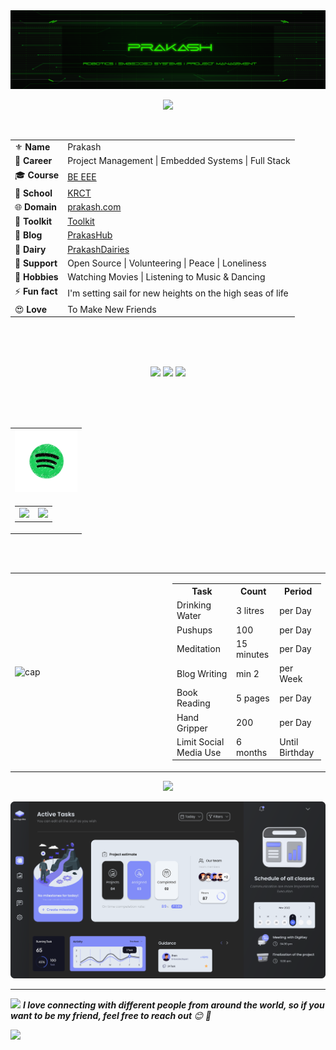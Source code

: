 <div id="header" align="center">
<img src="./cov.svg" alt="Prakash" href="https://prakashravichandran.com/">
</div>
<p align="center">
 <img src="https://profile-counter.glitch.me/PrakasRavichandran/count.svg?bgcolor=FFFFFF&color=00F70A"/>
</p>
<br>
    <table align="center">
        <tr><td>⚜ <b>Name</b></td><td>Prakash</td></tr>
        <tr><td>💼 <b>Career</b></td><td>Project Management | Embedded Systems |  Full Stack</td></tr>
        <tr><td>🎓 <b>Course</b></td><td><a href="https://blog-pink.netlify.app/">BE EEE</a></td></tr>
        <tr><td>🎒 <b>School</b></td><td><a href="https://krct.ac.in/about.php?cat=1&id=46">KRCT</a></td></tr>
        <tr><td>🌐 <b>Domain</b></td><td><a href="https://prakashravichandran.com">prakash.com</a></td></tr>
        <tr><td>🧰 <b>Toolkit</b></td><td> <a href="https://prakashravichandran.com/#skills"> Toolkit </a></td></tr>
        <tr><td>📄 <b>Blog</b></td><td> <a href="https://blog-prakash.netlify.app/"> PrakasHub</a></td></tr>
        <tr><td>📓 <b>Dairy</b></td><td> <a href="https://prakashdairies.netlify.app/"> PrakashDairies</a></td></tr>
        <tr><td>🧙 <b>Support</b></td><td>Open Source | Volunteering |  Peace | Loneliness</td></tr>
        <tr><td>💖 <b>Hobbies</b></td><td>Watching Movies | Listening to Music & Dancing </td></tr>
        <tr><td>⚡ <b>Fun fact</b></td><td>I'm setting sail for new heights on the high seas of life</td></tr>
        <tr><td>😍 <b>Love</b></td><td>To Make New Friends</td></tr>
    </table>
    
<br>
<!--<div align="center">
<img src="https://media2.giphy.com/media/v1.Y2lkPTc5MGI3NjExZDRxcmFjOGxyM3NrZHlzbXJjcXFxcTVieGI4d3Fwam1vdHN3anBwZCZlcD12MV9pbnRlcm5hbF9naWZfYnlfaWQmY3Q9Zw/rY93u9tQbybks/giphy.gif">
</div>-->    
<br><br>

<p align="center">
  <img height="50%" width="auto" src ="https://github-readme-stats.vercel.app/api?username=PrakasRavichandran&show_icons=true&count_private=true&theme=shadow_green&hide_border=false&hide=contribs&bg_color=00000000">
  <img height="50%" width="auto" src ="https://github-readme-stats.vercel.app/api/top-langs/?username=PrakasRavichandran&layout=compact&hide_border=false&theme=shadow_green&bg_color=00000000&langs_count=6&hide=jupyter%20notebook,tex,css,php&exclude_repo=Readme">
  <img src ="https://github-readme-streak-stats.herokuapp.com?user=PrakasRavichandran&theme=shadow_green&hide_border=false&background=FFFFFF00">
  <br>
  <br>
</p>
<br><br>

<table align="center">
  <tr>
    <td align="center">
      <img allign="center" src="https://raw.githubusercontent.com/GabrielGuedess/GabrielGuedess/main/assets/images/spotify.gif" width="100"/>
    </td>
  </tr>
  <tr>
    <td>
      <table>
        <tr>
          <td>
            <img allign="right" src="https://spotify-github-profile.vercel.app/api/view?uid=31tjfsz43ir3hjz5gxrcsw7wiaxy&cover_image=true&theme=default&show_offline=true&background_color=121212&interchange=false&bar_color=53b14f&bar_color_cover=true">
          </td>
          <td>
              <img allign="left" src="https://spotify-recently-played-readme.vercel.app/api?user=31tjfsz43ir3hjz5gxrcsw7wiaxy&width=400&count=6&unique=1&utm_source=2b3m26">
          </td>
        </tr>
      </table>
    </td>
  </tr>
</table><br><br>


<table>
  <tr>
    <td width="50%">
      <img src="https://media.tenor.com/bhFH48AS6s4AAAAC/captain-america-touch.gif" alt="cap">
    </td>
    <td width="50%">
      <table>
        <tr>
          <th>Task</th>
          <th>Count</th>
          <th>Period</th>
        </tr>
        <tr>
          <td>Drinking Water</td>
          <td>3 litres</td>
          <td>per Day</td>
        </tr>
        <tr>
          <td>Pushups</td>
          <td>100</td>
          <td>per Day</td>
        </tr>
        <tr>
          <td>Meditation</td>
          <td>15 minutes</td>
          <td>per Day</td>
        </tr>
        <tr>
          <td>Blog Writing</td>
          <td>min 2</td>
          <td>per Week</td>
        </tr>
        <tr>
          <td>Book Reading</td>
          <td>5 pages</td>
          <td>per Day</td>
        </tr>
       <tr>
          <td>Hand Gripper</td>
          <td>200</td>
          <td>per Day</td>
        </tr>
        <tr>
          <td>Limit Social Media Use</td>
          <td>6 months</td>
          <td>Until Birthday</td>
        </tr>
      </table>
    </td>
  </tr>
</table>


<p align="center">
  <img src="https://readme-typing-svg.demolab.com?font=Ephesis&size=30&pause=1000&color=00F726&center=true&random=false&width=435&lines=With+great+power+comes+great+responsibility"/>
</p>

<div id="header" align="center">
  <img src="./flow.svg" alt="Prakash" href="https://prakashravichandran.com/">
</div>

---

<img src="https://media.giphy.com/media/mRqMnL2Yp4Z9apds6Q/giphy.gif" width="40"> <em><b>I love connecting with different people from around the world, so if you want to be my friend, feel free to reach out</a> </b> 😊 💖</em><br>

<img width="100%" src="https://user-images.githubusercontent.com/74038190/212284100-561aa473-3905-4a80-b561-0d28506553ee.gif" >




